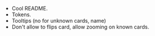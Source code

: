 - Cool README.
- Tokens.
- Tooltips (no for unknown cards, name)
- Don't allow to flips card, allow zooming on known cards.